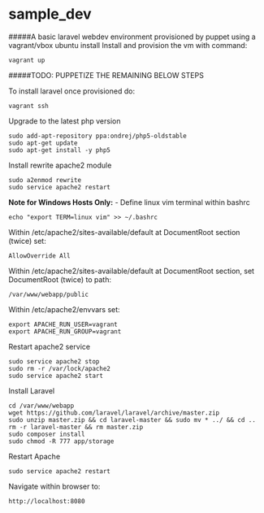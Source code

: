 # sample_dev

#####A basic laravel webdev environment provisioned by puppet using a vagrant/vbox ubuntu install
Install and provision the vm with command:

`vagrant up`

#####TODO: PUPPETIZE THE REMAINING BELOW STEPS

To install laravel once provisioned do:

`vagrant ssh`

Upgrade to the latest php version
```
sudo add-apt-repository ppa:ondrej/php5-oldstable
sudo apt-get update
sudo apt-get install -y php5
```

Install rewrite apache2 module
```
sudo a2enmod rewrite
sudo service apache2 restart
```

**Note for Windows Hosts Only:** - Define linux vim terminal within bashrc

`echo "export TERM=linux vim" >> ~/.bashrc`

Within /etc/apache2/sites-available/default at DocumentRoot section (twice) set:

`AllowOverride All`

Within /etc/apache2/sites-available/default at DocumentRoot section, set DocumentRoot (twice) to path:

`/var/www/webapp/public`

Within /etc/apache2/envvars set:

```
export APACHE_RUN_USER=vagrant
export APACHE_RUN_GROUP=vagrant
```

Restart apache2 service

```
sudo service apache2 stop
sudo rm -r /var/lock/apache2
sudo service apache2 start
```

Install Laravel
```
cd /var/www/webapp
wget https://github.com/laravel/laravel/archive/master.zip
sudo unzip master.zip && cd laravel-master && sudo mv * ../ && cd ..
rm -r laravel-master && rm master.zip
sudo composer install
sudo chmod -R 777 app/storage
```
Restart Apache

`sudo service apache2 restart`

Navigate within browser to:

`http://localhost:8080`

